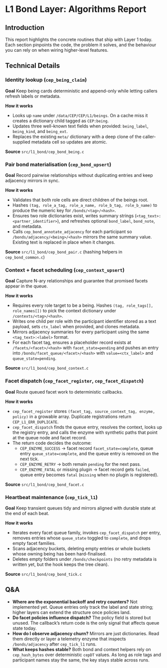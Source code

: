 # L1 Bond Layer: Algorithms Report

## Introduction
This report highlights the concrete routines that ship with Layer 1 today. Each section pinpoints the code, the problem it solves, and the behaviour you can rely on when wiring higher-level features.

## Technical Details
### Identity lookup (`cep_being_claim`)
**Goal** Keep being cards deterministic and append-only while letting callers refresh labels or metadata.

**How it works**
- Looks up `name` under `/data/CEP/CEP/L1/beings`. On a cache miss it creates a dictionary child tagged as `CEP:being`.
- Updates three well-known text fields when provided: `being_label`, `being_kind`, and `being_ext`.
- Replaces the existing `meta/` dictionary with a deep clone of the caller-supplied metadata cell so updates are atomic.

**Source** `src/l1_bond/cep_bond_being.c`

### Pair bond materialisation (`cep_bond_upsert`)
**Goal** Record pairwise relationships without duplicating entries and keep adjacency mirrors in sync.

**How it works**
- Validates that both role cells are direct children of the beings root.
- Hashes `(tag, role_a_tag, role_a_name, role_b_tag, role_b_name)` to produce the numeric key for `/bonds/<tag>/<hash>`.
- Ensures two role dictionaries exist, writes summary strings (`<tag_text>:<partner_identifier>`), and refreshes optional `bond_label`, `bond_note`, and metadata.
- Calls `cep_bond_annotate_adjacency` for each participant so `/bonds/adjacency/<being>/<hash>` mirrors the same summary value. Existing text is replaced in place when it changes.

**Source** `src/l1_bond/cep_bond_pair.c` (hashing helpers in `cep_bond_common.c`)

### Context + facet scheduling (`cep_context_upsert`)
**Goal** Capture N-ary relationships and guarantee that promised facets appear in the queue.

**How it works**
- Requires every role target to be a being. Hashes `(tag, role_tags[], role_names[])` to pick the context dictionary under `/contexts/<tag>/<hash>`.
- Writes one child per role with the participant identifier stored as a text payload, sets `ctx_label` when provided, and clones metadata.
- Mirrors adjacency summaries for every participant using the same `<tag_text>:<label>` format.
- For each facet tag, ensures a placeholder record exists at `/facets/<facet>/<hash>` with `facet_state=pending` and pushes an entry into `/bonds/facet_queue/<facet>/<hash>` with `value=<ctx_label>` and `queue_state=pending`.

**Source** `src/l1_bond/cep_bond_context.c`

### Facet dispatch (`cep_facet_register`, `cep_facet_dispatch`)
**Goal** Route queued facet work to deterministic callbacks.

**How it works**
- `cep_facet_register` stores `(facet_tag, source_context_tag, enzyme, policy)` in a growable array. Duplicate registrations return `CEP_L1_ERR_DUPLICATE`.
- `cep_facet_dispatch` finds the queue entry, resolves the context, looks up the registry entry, and calls the enzyme with synthetic paths that point at the queue node and facet record.
- The return code decides the outcome:
  - `CEP_ENZYME_SUCCESS` → facet record `facet_state=complete`, queue entry `queue_state=complete`, and the queue entry is removed on the next tick.
  - `CEP_ENZYME_RETRY` → both remain `pending` for the next pass.
  - `CEP_ENZYME_FATAL` or missing plugin → facet record gets `failed`, queue entry becomes `fatal` (`missing` when no plugin is registered).

**Source** `src/l1_bond/cep_bond_facet.c`

### Heartbeat maintenance (`cep_tick_l1`)
**Goal** Keep transient queues tidy and mirrors aligned with durable state at the end of each beat.

**How it works**
- Iterates every facet queue family, invokes `cep_facet_dispatch` per entry, removes entries whose `queue_state` toggled to `complete`, and drops empty facet families.
- Scans adjacency buckets, deleting empty entries or whole buckets whose owning being has been hard-finalised.
- Deletes empty folders under `/bonds/checkpoints` (no retry metadata is written yet, but the hook keeps the tree clean).

**Source** `src/l1_bond/cep_bond_tick.c`

## Q&A
- **Where are the exponential backoff and retry counters?** Not implemented yet. Queue entries only track the label and state string; higher layers can extend the structure once policies land.
- **Do facet policies influence dispatch?** The policy field is stored but unused. The callback’s return code is the only signal that affects queue state today.
- **How do I observe adjacency churn?** Mirrors are just dictionaries. Read them directly or layer a telemetry enzyme that inspects `/bonds/adjacency` after `cep_tick_l1` runs.
- **What keeps hashes stable?** Both bond and context helpers rely on `cep_hash_bytes` over deterministic `cepDT` values. As long as role tags and participant names stay the same, the key stays stable across runs.
